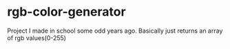 # rgb-color-generator
Project I made in school some odd years ago. Basically just returns an array of rgb values(0-255)
